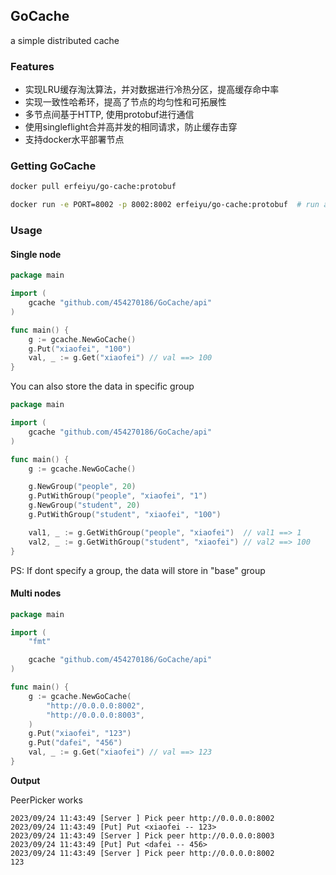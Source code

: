 ## GoCache
a simple distributed cache

### Features
- 实现LRU缓存淘汰算法，并对数据进行冷热分区，提高缓存命中率
- 实现一致性哈希环，提高了节点的均匀性和可拓展性
- 多节点间基于HTTP, 使用protobuf进行通信
- 使用singleflight合并高并发的相同请求，防止缓存击穿
- 支持docker水平部署节点

### Getting GoCache
```bash
docker pull erfeiyu/go-cache:protobuf

docker run -e PORT=8002 -p 8002:8002 erfeiyu/go-cache:protobuf  # run a cache node in http://0.0.0.0:8002
```

### Usage

#### Single node
```go
package main

import (
	gcache "github.com/454270186/GoCache/api"
)

func main() {
	g := gcache.NewGoCache()
	g.Put("xiaofei", "100")
	val, _ := g.Get("xiaofei") // val ==> 100
}
```

You can also store the data in specific group

```go
package main

import (
	gcache "github.com/454270186/GoCache/api"
)

func main() {
	g := gcache.NewGoCache()

	g.NewGroup("people", 20)
	g.PutWithGroup("people", "xiaofei", "1")
	g.NewGroup("student", 20)
	g.PutWithGroup("student", "xiaofei", "100")

	val1, _ := g.GetWithGroup("people", "xiaofei")  // val1 ==> 1
	val2, _ := g.GetWithGroup("student", "xiaofei") // val2 ==> 100
}
```

PS: If dont specify a group, the data will store in "base" group


#### Multi nodes
```go
package main

import (
	"fmt"

	gcache "github.com/454270186/GoCache/api"
)

func main() {
	g := gcache.NewGoCache(
		"http://0.0.0.0:8002",
		"http://0.0.0.0:8003",
	)
	g.Put("xiaofei", "123")
	g.Put("dafei", "456")
	val, _ := g.Get("xiaofei") // val ==> 123
}
```

**Output**

PeerPicker works
```
2023/09/24 11:43:49 [Server ] Pick peer http://0.0.0.0:8002
2023/09/24 11:43:49 [Put] Put <xiaofei -- 123>
2023/09/24 11:43:49 [Server ] Pick peer http://0.0.0.0:8003
2023/09/24 11:43:49 [Put] Put <dafei -- 456>
2023/09/24 11:43:49 [Server ] Pick peer http://0.0.0.0:8002
123
```
